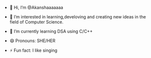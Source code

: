 - 👋 Hi, I’m @Akanshaaaaaaa
- 👀 I’m interested in learning,develoving and creating new ideas in the field of Computer Science.
- 🌱 I’m currently learning DSA using C/C++


- 😄 Pronouns: SHE/HER
- ⚡ Fun fact: I like singing

<!---
Akanshaaaaaaa/Akanshaaaaaaa is a ✨ special ✨ repository because its `README.md` (this file) appears on your GitHub profile.
You can click the Preview link to take a look at your changes.
--->

